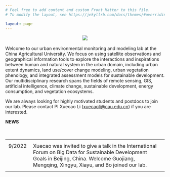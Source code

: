 ```yaml
---
# Feel free to add content and custom Front Matter to this file.
# To modify the layout, see https://jekyllrb.com/docs/themes/#overriding-theme-defaults

layout: page
---
```

<head>
    <style type="text/css">
        td{
            text-align:left; 
            padding:10px;
            vertical-align:top;
        }
    </style>
</head>

<div align=center>
<a><img src="{{site.url}}/imgs/research_images/home_fig.png"></a>
</div>
<br>
Welcome to our urban environmental monitoring and modeling lab at the China Agricultural University. We focus on using satellite observations and geographical information tools to explore the interactions and inspirations between human and natural system in the urban domain, including urban extent dynamics, land use/cover change modeling, urban vegetation phenology, and integrated assessment models for sustainable development. Our multidisciplinary research spans the fields of remote sensing, GIS, artificial intelligence, climate change, sustainable development, energy consumption, and vegetation ecosystems. 

We are always looking for highly motivated students and postdocs to join our lab. Please contact PI Xuecao Li (xuecaoli@cau.edu.cn) if you are interested. 


**NEWS**

<body>
    <br>
    <table>
        <tbody>
            <tr>
                <td>9/2022</td>
                <td>Xuecao was invited to give a talk in the International Forum on Big Data for Sustainable Development Goals in Beijing, China.  
	Welcome Guojiang, Mengqing, Xingyu, Xiayu, and Bo joined our lab.</td>
            </tr>
        </tbody>
    </table>
</body>

<br>
<br>
<br>
<br>
